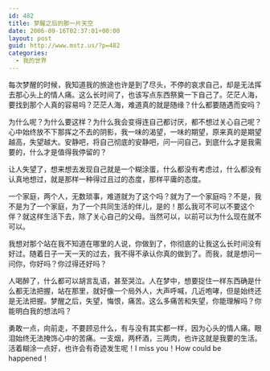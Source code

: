 ```yaml
---
id: 482
title: 梦醒之后的那一片天空
date: 2006-09-16T02:37:01+00:00
layout: post
guid: http://www.mstz.us/?p=482
categories:
  - 我的世界
---
```

每次梦醒的时候，我知道我的旅途也许是到了尽头，不停的哀求自己，却是无法挥去那心头上的情人痛。这么长时间了，也该写点东西祭奠一下自己了。茫茫人海，要找到那个人真的容易吗？茫茫人海，难道真的就是随缘？什么都要随遇而安吗？

为什么呢？为什么要这样？为什么我会变得连自己都讨厌，都不想过关心自己呢？心中始终放不下那挥之不去的阴影，我一味的渴望，一味的期望，原来真的是期望越高，失望越大。安静吧，将自己彻底的安静吧，问一问自己，到底什么才是我需要的，什么才是值得我停留的？

让人失望了，想来想去发现自己就是一个糊涂蛋，什么都没有考虑过，什么都没有认真地想过，就是那样一种得过且过的态度，那样平庸的态度。

一个家庭，两个人，无数琐事，难道就为了这个吗？就为了一个家庭吗？不是，我不是为了一个家庭，为了一个共同生活的伴儿，是的！那么我可不可以不要这个伴？就这样生活下去，除了关心自己的父母。当然可以，以前可以为什么现在就不可以。

我想对那个站在我不知道在哪里的人说，你做到了，你彻底的让我这么长时间没有好过。随着日子一天一天的过去，我不得不承认你真的做到了。而我，就是想问一问你，你好吗？你过得还好吗？

人喝醉了，什么都可以胡言乱语，甚至哭泣。人在梦中，想要捉住一样东西确是什么都无法把握，站在那里，就好像一个局外人，大声呼喊，几近咆哮，但是始终还是无法把握。梦醒之后，失望，悔恨，痛苦。这么多痛苦和失望，你能理解吗？你能明白我的想法吗？

勇敢一点，向前走，不要顾忌什么，有与没有其实都一样，因为心头的情人痛。眼泪始终无法掩饰心中的苦痛。一支烟，两杯酒，三两肉，也许这就是我要的生活。活着糊涂一点好，也许会有奇迹发生呢！I miss you！How could be happened！